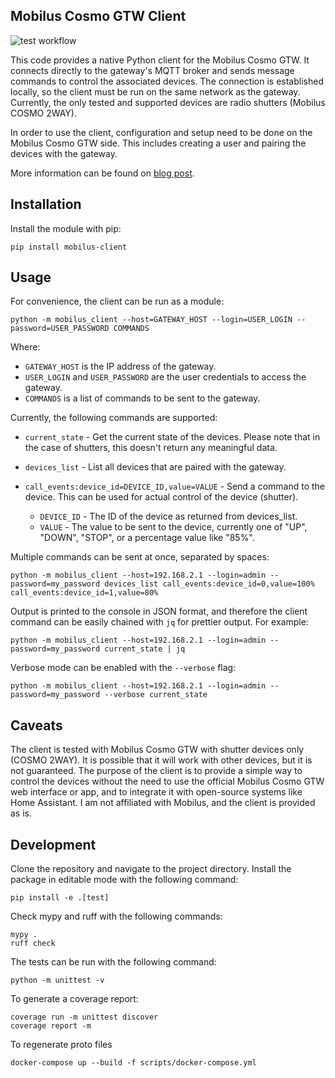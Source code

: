 ## Mobilus Cosmo GTW Client

![test workflow](https://github.com/zpieslak/mobilus-client/actions/workflows/test.yml/badge.svg)

This code provides a native Python client for the Mobilus Cosmo GTW. It connects directly to the gateway's MQTT broker and sends message commands to control the associated devices. The connection is established locally, so the client must be run on the same network as the gateway. Currently, the only tested and supported devices are radio shutters (Mobilus COSMO 2WAY).

In order to use the client, configuration and setup need to be done on the Mobilus Cosmo GTW side. This includes creating a user and pairing the devices with the gateway.

More information can be found on [blog post](https://codegyver.com/2024/09/22/mobilus-cosmo-gtw-reverse-engineering-a-radio-shutter-device/).

## Installation

Install the module with pip:

    pip install mobilus-client

## Usage

For convenience, the client can be run as a module:

    python -m mobilus_client --host=GATEWAY_HOST --login=USER_LOGIN --password=USER_PASSWORD COMMANDS

Where:

* `GATEWAY_HOST` is the IP address of the gateway.
* `USER_LOGIN` and `USER_PASSWORD` are the user credentials to access the gateway.
* `COMMANDS` is a list of commands to be sent to the gateway.

Currently, the following commands are supported:

* `current_state` - Get the current state of the devices. Please note that in the case of shutters, this doesn't return any meaningful data.

* `devices_list` - List all devices that are paired with the gateway.

* `call_events:device_id=DEVICE_ID,value=VALUE` - Send a command to the device. This can be used for actual control of the device (shutter).

    * `DEVICE_ID` - The ID of the device as returned from devices_list.
    * `VALUE` - The value to be sent to the device, currently one of "UP", "DOWN", "STOP", or a percentage value like "85%".

Multiple commands can be sent at once, separated by spaces:

    python -m mobilus_client --host=192.168.2.1 --login=admin --password=my_password devices_list call_events:device_id=0,value=100% call_events:device_id=1,value=80%

Output is printed to the console in JSON format, and therefore the client command can be easily chained with `jq` for prettier output. For example:

    python -m mobilus_client --host=192.168.2.1 --login=admin --password=my_password current_state | jq

Verbose mode can be enabled with the `--verbose` flag:

    python -m mobilus_client --host=192.168.2.1 --login=admin --password=my_password --verbose current_state

## Caveats

The client is tested with Mobilus Cosmo GTW with shutter devices only (COSMO 2WAY). It is possible that it will work with other devices, but it is not guaranteed. The purpose of the client is to provide a simple way to control the devices without the need to use the official Mobilus Cosmo GTW web interface or app, and to integrate it with open-source systems like Home Assistant. I am not affiliated with Mobilus, and the client is provided as is.

## Development

Clone the repository and navigate to the project directory.
Install the package in editable mode with the following command:

    pip install -e .[test]

Check mypy and ruff with the following commands:

    mypy .
    ruff check

The tests can be run with the following command:

    python -m unittest -v

To generate a coverage report:

    coverage run -m unittest discover
    coverage report -m

To regenerate proto files

    docker-compose up --build -f scripts/docker-compose.yml
